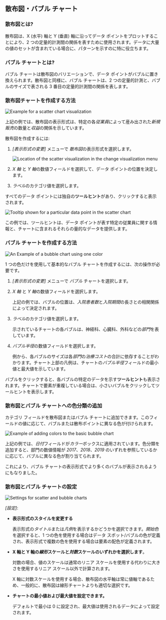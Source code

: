 ## 散布図・バブル チャート

### 散布図とは?

散布図は、X (水平) 軸と Y (垂直) 軸に沿ってデータ ポイントをプロットすることにより、2 つの定量的計測間の関係を表すために使用されます。データに大量の値のセットが含まれている場合に、パターンを示すのに特に役立ちます。

### バブル チャートとは?

バブル チャートは散布図のバリエーションで、データ ポイントがバブルに置き換えられます。散布図と同様に、バブル チャートは、2 つの定量的計測と、バブルのサイズで表される 3 番目の定量的計測間の関係を表します。 

### 散布図チャートを作成する方法

![Example for a scatter chart visualization](images/scatter-chart-sales-one-color-example.png)

上記の例では、散布図の表示形式は、特定の各*従業員*によって産み出された*新規販売*の数量と*収益*の関係を示しています。

散布図を作成するには:

1.  *[表示形式の変更]* メニューで *散布図*の表示形式を選択します。

    ![Location of the scatter visualization in the change visualization menu](images/scatter-chart-change-visualization-menu.png)

2.  *X 軸* と *Y 軸*の数値フィールドを選択して、データ ポイントの位置を決定します。

3.  *ラベル*のカテゴリ値を選択します。

すべてのデータ ポイントには独自の**ツールヒント**があり、クリックすると表示されます。

![Tooltip shown for a particular data point in the scatter chart](images/scatter-chart-tooltips.png)

この例では、ツールヒントは、データ ポイントが表す特定の従業員に関する情報と、チャートに含まれるそれらの量的なデータを提供します。

### バブル チャートを作成する方法

![An Example of a bubble chart using one color](images/bubble-chart-one-color-example.png)

1 つの色だけを使用して基本的なバブル チャートを作成するには、次の操作が必要です。

1.  *[表示形式の変更]* メニューで *バブル* チャートを選択します。

2.  *X 軸* と *Y 軸*の数値フィールドを選択します。

    上記の例では、バブルの位置は、*入院患者数*と*入院期間*の長さとの相関関係によって決定されます。

3.  *ラベル*のカテゴリ値を選択します。

    示されているチャートの各バブルは、神経科、心臓科、外科などの*部門*を表しています。

4.  *バブル半径*の数値フィールドを選択します。

    例から、各バブルのサイズは各*部門*の*治療コスト*の合計に依存することがわかります。チャート上部の凡例は、チャートの*バブル半径*フィールドの最小値と最大値を示しています。

バブルをクリックすると、各バブルの特定のデータを示す**ツールヒント**も表示されます。チャートで要素が重複している場合は、小さいバブルをクリックしてツールヒントを表示します。

### 散布図とバブル チャートへの色分類の追加

カテゴリ フィールドを散布図またはバブル チャートに追加できます。このフィールドの値に応じて、バブルまたは散布ポイントに異なる色が付けられます。

![Example of adding colors to the basic bubble chart](images/bubble-chart-with-colors-example.png)

上記の例では、*日付*フィールドが*カラー*ボックスに適用されています。色分類を追加すると、部門の数値情報が *2017*、*2018*、*2019* のいずれを参照しているかに応じて、バブルに異なる色が割り当てられます。

これにより、バブル チャートの表示形式でより多くのバブルが表示されるようにもなりました。

### 散布図とバブル チャートの設定

![Settings for scatter and bubble charts](images/scatter-bubble-chart-settings.png)

*[設定]*:

  - **表示形式のスタイルを変更する**

    表示形式の*タイトル*または*凡例*を表示するかどうかを選択できます。*開始色*を選択すると、1 つの色を使用する場合はデータ スポット/バブルの色が定義され、表示形式で複数の色を使用する場合は要素の配色が定義されます。

  - **X 軸と Y 軸の*線形*スケールと*対数*スケールのいずれかを選択します**。

    対数の場合、値のスケールは通常のリニア スケールを使用する代わりに大きさを使用するリニア スケール以外で計算されます。

    X 軸に対数スケールを使用する場合、散布図の水平軸は常に値軸であるため、一般的に、散布図は線形チャートよりも適切な選択です。

  - **チャートの最小値および最大値を設定できます。**

    デフォルトで最小は 0 に設定され、最大値は使用されるデータによって設定されます。
